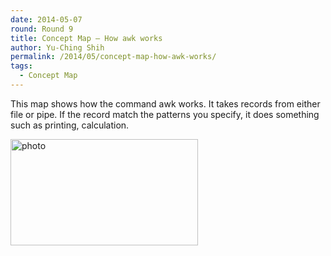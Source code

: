 ```yaml
---
date: 2014-05-07
round: Round 9
title: Concept Map – How awk works
author: Yu-Ching Shih
permalink: /2014/05/concept-map-how-awk-works/
tags:
  - Concept Map
---
```

This map shows how the command awk works. It takes records from either file or pipe. If the record match the patterns you specify, it does something such as printing, calculation.

[<img class="alignnone size-medium wp-image-6995" alt="photo" src="/software-carpentry-training-website/uploads/2014/05/photo-300x170.jpg" width="300" height="170" />][1]

 [1]: /software-carpentry-training-website/uploads/2014/05/photo.jpg
